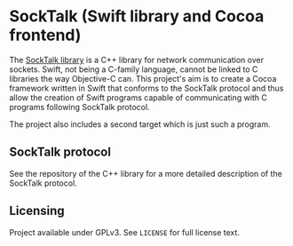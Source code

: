 # SockTalk (Swift library and Cocoa frontend)

The [SockTalk library](https://github.com/Arc676/SockTalk) is a C++ library for network communication over sockets. Swift, not being a C-family language, cannot be linked to C libraries the way Objective-C can. This project's aim is to create a Cocoa framework written in Swift that conforms to the SockTalk protocol and thus allow the creation of Swift programs capable of communicating with C programs following SockTalk protocol.

The project also includes a second target which is just such a program.

## SockTalk protocol

See the repository of the C++ library for a more detailed description of the SockTalk protocol.

## Licensing

Project available under GPLv3. See `LICENSE` for full license text.
